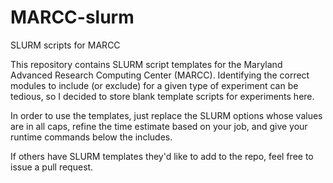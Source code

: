 # MARCC-slurm
SLURM scripts for MARCC

This repository contains SLURM script templates for the Maryland Advanced Research Computing Center (MARCC). Identifying the correct modules to include (or exclude) for a given type of experiment can be tedious, so I decided to store blank template scripts for experiments here.

In order to use the templates, just replace the SLURM options whose values are in all caps, refine the time estimate based on your job, and give your runtime commands below the includes.

If others have SLURM templates they'd like to add to the repo, feel free to issue a pull request.
